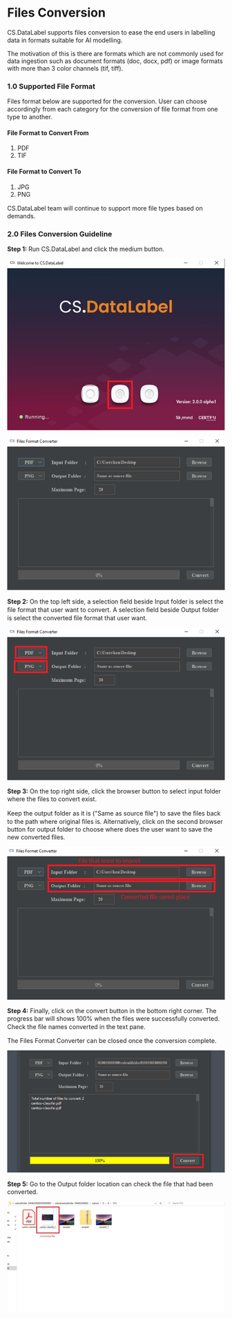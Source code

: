 # Files Conversion

CS.DataLabel supports ﬁles conversion to ease the end users in labelling data in formats suitable for AI modelling.

The motivation of this is there are formats which are not commonly used for data ingestion such as document formats \(doc, docx, pdf\) or image formats with more than 3 color channels \(tif, tiff\).

### 1.0 Supported File Format

Files format below are supported for the conversion. User can choose accordingly from each category for the conversion of ﬁle format from one type to another.

#### File Format to Convert From

1. PDF
2. TIF

#### File Format to Convert To

1. JPG
2. PNG

CS.DataLabel team will continue to support more ﬁle types based on demands.

### 2.0 Files Conversion Guideline

**Step 1:** Run CS.DataLabel and click the medium button.

![](../../.gitbook/assets/img13.jpg)

![](../../.gitbook/assets/file-format.png)

**Step 2:** On the top left side, a selection ﬁeld beside Input folder is select the ﬁle format that user want to convert. A selection ﬁeld beside Output folder is select the converted ﬁle format that user want.

![](../../.gitbook/assets/file-format-2.png)

**Step 3:** On the top right side, click the browser button to select input folder where the ﬁles to convert exist.

Keep the output folder as it is \("Same as source ﬁle"\) to save the ﬁles back to the path where original ﬁles is. Alternatively, click on the second browser button for output folder to choose where does the user want to save the new converted ﬁles.

![](../../.gitbook/assets/file-format-3.png)

**Step 4:** Finally, click on the convert button in the bottom right corner. The progress bar will shows 100% when the ﬁles were successfully converted. Check the ﬁle names converted in the text pane.

The Files Format Converter can be closed once the conversion complete.

![](../../.gitbook/assets/file-format-4.png)

**Step 5:** Go to the Output folder location can check the ﬁle that had been converted.

![](../../.gitbook/assets/5%20%282%29.jpeg)

